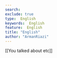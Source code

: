 ```yaml
---
search:
exclude: true
type:  English
keywords:  English
feature:  English
title: "English"
author: "ArmanRiazi"
---
```


[[You talked about etc]]